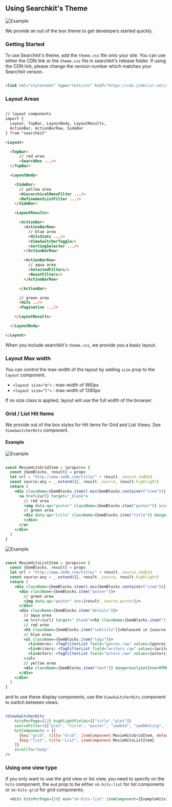 ## Using Searchkit's Theme

![Example](searchkit-theme.png)

We provide an out of the box theme to get developers started quickly.

### Getting Started

To use Searchkit's theme, add the `theme.css` file onto your site. You can use either the CDN link or the `theme.css` file in searchkit's release folder. If using the CDN link, please change the version number which matches your Searchkit version.

```html

<link rel="stylesheet" type="text/css" href="https://cdn.jsdelivr.net/searchkit/2.0.0/theme.css">

```

### Layout Areas

```html

// layout components
import {
  Layout, TopBar, LayoutBody, LayoutResults,
  ActionBar, ActionBarRow, SideBar
} from "searchkit"

<Layout>

  <TopBar>
      // red area
      <SearchBox .../>
  </TopBar>

  <LayoutBody>

    <SideBar>
      // yellow area
      <HierarchicalMenuFilter .../>
      <RefinementListFilter .../>
    </SideBar>

    <LayoutResults>

      <ActionBar>
        <ActionBarRow>
          // blue area
          <HitsStats .../>
          <ViewSwitcherToggle/>
          <SortingSelector .../>
        </ActionBarRow>

        <ActionBarRow>
          // aqua area
          <SelectedFilters/>
          <ResetFilters/>
        </ActionBarRow>

      </ActionBar>

      // green area
      <Hits ../>
      <Pagination .../>

    </LayoutResults>

  </LayoutBody>

</Layout>
```

When you include searchkit's `theme.css`, we provide you a basic layout.

### Layout Max width
You can control the max-width of the layout by adding `size` prop to the `layout` component.

* `<layout size="m">` : max-width of 960px
* `<layout size="l">` : max-width of 1280px

If no size class is applied, layout will use the full width of the browser.

### Grid / List Hit Items
We provide out of the box styles for Hit items for Grid and List Views. See `ViewSwitcherHits` component.

#### Example

![Example](grid-view.jpg)

```jsx

const MovieHitsGridItem = (props)=> {
  const {bemBlocks, result} = props
  let url = "http://www.imdb.com/title/" + result._source.imdbId
  const source:any = _.extend({}, result._source, result.highlight)
  return (
    <div className={bemBlocks.item().mix(bemBlocks.container("item"))} data-qa="hit">
      <a href={url} target="_blank">
        // red area
        <img data-qa="poster" className={bemBlocks.item("poster")} src={source.poster} width="170" height="240"/>
        // green area
        <div data-qa="title" className={bemBlocks.item("title")} dangerouslySetInnerHTML={{__html:source.title}}>
        </div>
      </a>
    </div>
  )
}

```

![Example](list-view.png)

```jsx

const MovieHitsListItem = (props)=> {
  const {bemBlocks, result} = props
  let url = "http://www.imdb.com/title/" + result._source.imdbId
  const source:any = _.extend({}, result._source, result.highlight)
  return (
    <div className={bemBlocks.item().mix(bemBlocks.container("item"))} data-qa="hit">
      <div className={bemBlocks.item("poster")}>
        // green area
        <img data-qa="poster" src={result._source.poster}/>
      </div>
      <div className={bemBlocks.item("details")}>
        // aqua area
        <a href={url} target="_blank"><h2 className={bemBlocks.item("title")} dangerouslySetInnerHTML={{__html:source.title}}></h2></a>
        // red area
        <h3 className={bemBlocks.item("subtitle")}>Released in {source.year}, rated {source.imdbRating}/10</h3>
        // blue area
        <ul className={bemBlocks.item("tags")}>
          <li>Genres: <TagFilterList field="genres.raw" values={genres} /></li>
          <li>Writers: <TagFilterList field="writers.raw" values={writers} /></li>
          <li>Actors: <TagFilterList field="actors.raw" values={actors} /></li>
        </ul>
        // yellow area
        <div className={bemBlocks.item("text")} dangerouslySetInnerHTML={{__html:source.plot}}></div>
      </div>
    </div>
  )
}

```

and to use these display components, use the `ViewSwitcherHits` component to switch between views.

```jsx

<ViewSwitcherHits
    hitsPerPage={12} highlightFields={["title","plot"]}
    sourceFilter={["plot", "title", "poster", "imdbId", "imdbRating", "year"]}
    hitComponents = {[
      {key:"grid", title:"Grid", itemComponent:MovieHitsGridItem, defaultOption:true},
      {key:"list", title:"List", itemComponent:MovieHitsListItem}
    ]}
    scrollTo="body"
/>
```

### Using one view type

If you only want to use the grid view or list view, you need to specify on the `hits` component, the `mod` prop to be either `sk-hits-list` for list components or `sk-hits-grid` for grid components.

```jsx
  <Hits hitsPerPage={10} mod="sk-hits-list" itemComponent={ExampleHitsItem}/>
```
